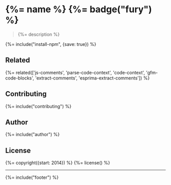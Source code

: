 # {%= name %} {%= badge("fury") %}

> {%= description %}

{%= include("install-npm", {save: true}) %}

## Related
{%= related(['js-comments', 'parse-code-context', 'code-context', 'gfm-code-blocks', 'extract-comments', 'esprima-extract-comments']) %}  

## Contributing
{%= include("contributing") %}

## Author
{%= include("author") %}

## License
{%= copyright({start: 2014}) %}
{%= license() %}

***

{%= include("footer") %}
